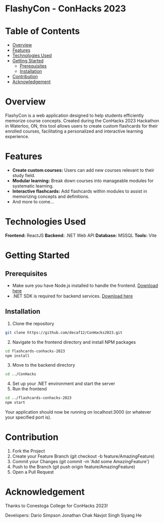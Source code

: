 # FlashyCon - ConHacks 2023

# Table of Contents

- [Overview](#overview)
- [Features](#features)
- [Technologies Used](#technologies)
- [Getting Started](#gettingStarted)
  - [Prerequisites](#prerequisites)
  - [Installation](#installation)
- [Contribution](#contribution)
- [Acknowledgement](#acknowledgement)

# Overview

FlashyCon is a web application designed to help students efficiently memorize course concepts. Created during the ConHacks 2023 Hackathon in Waterloo, ON, this tool allows users to create custom flashcards for their enrolled courses, facilitating a personalized and interactive learning experience.

# Features

- **Create custom courses:** Users can add new courses relevant to their study field.
- **Modular learning:** Break down courses into manageable modules for systematic learning.
- **Interactive flashcards:** Add flashcards within modules to assist in memorizing concepts and definitions.
- And more to come...

# Technologies Used

**Frontend:** ReactJS
**Backend:** .NET Web API
**Database:** MSSQL
**Tools:** Vite

# Getting Started

## Prerequisites

- Make sure you have Node.js installed to handle the frontend. [Download here](https://nodejs.org/en/download/current)
- .NET SDK is required for backend services. [Download here](https://dotnet.microsoft.com/en-us/download/dotnet/7.0)

## Installation

1. Clone the repository

```sh
git clone https://github.com/decaf12/ConHacks2023.git
```

2. Navigate to the frontend directory and install NPM packages

```sh
cd flashcards-conhacks-2023
npm install
```

3. Move to the backend directory

```sh
cd ../ConHacks
```

4. Set up your .NET environment and start the server
5. Run the frontend

```sh
cd ../flashcards-conhacks-2023
npm start
```

Your application should now be running on localhost:3000 (or whatever your specified port is).

# Contribution

1. Fork the Project
2. Create your Feature Branch (git checkout -b feature/AmazingFeature)
3. Commit your Changes (git commit -m 'Add some AmazingFeature')
4. Push to the Branch (git push origin feature/AmazingFeature)
5. Open a Pull Request

# Acknowledgement

Thanks to Conestoga College for ConHacks 2023!

Developers:
Dario Simpson
Jonathan Chak
Navjot Singh
Siyang He
